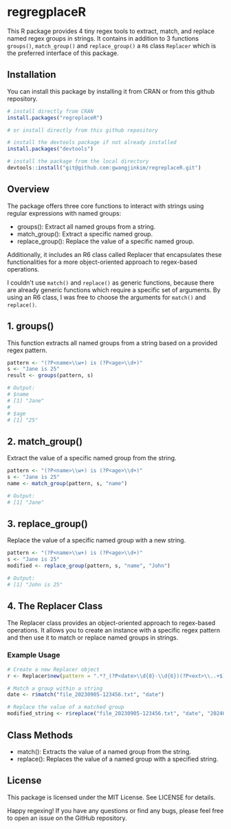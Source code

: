# regregplaceR

This R package provides 4 tiny regex tools to extract, match, and replace named regex groups in strings. 
It contains in addition to 3 functions `groups()`, `match_group()` and `replace_group()` a `R6` class `Replacer` 
which is the preferred interface of this package.

## Installation

You can install this package by installing it from CRAN or from this github repository.

```r
# install directly from CRAN
install.packages("regreplaceR")

# or install directly from this github repository

# install the devtools package if not already installed
install.packages("devtools")

# install the package from the local directory
devtools::install("git@github.com:gwangjinkim/regreplaceR.git")
```

## Overview

The package offers three core functions to interact with strings using regular expressions with named groups:

- groups(): Extract all named groups from a string.
- match_group(): Extract a specific named group.
- replace_group(): Replace the value of a specific named group.

Additionally, it includes an R6 class called Replacer that encapsulates these functionalities for a more 
object-oriented approach to regex-based operations.

I couldn't use `match()` and `replace()` as generic functions, because there are already generic functions
which require a specific set of arguments.
By using an R6 class, I was free to choose the arguments for `match()` and `replace()`.

## 1. groups()

This function extracts all named groups from a string based on a provided regex pattern.

```r
pattern <- "(?P<name>\\w+) is (?P<age>\\d+)"
s <- "Jane is 25"
result <- groups(pattern, s)

# Output:
# $name
# [1] "Jane"
#
# $age
# [1] "25"
```

## 2. match_group()

Extract the value of a specific named group from the string.

```r
pattern <- "(?P<name>\\w+) is (?P<age>\\d+)"
s <- "Jane is 25"
name <- match_group(pattern, s, "name")

# Output:
# [1] "Jane"
```

## 3. replace_group()

Replace the value of a specific named group with a new string.

```r
pattern <- "(?P<name>\\w+) is (?P<age>\\d+)"
s <- "Jane is 25"
modified <- replace_group(pattern, s, "name", "John")

# Output:
# [1] "John is 25"
```

## 4. The Replacer Class

The Replacer class provides an object-oriented approach to 
regex-based operations. It allows you to create an instance 
with a specific regex pattern and then use it to match or replace 
named groups in strings.

### Example Usage

```r
# Create a new Replacer object
r <- Replacer$new(pattern = ".*?_(?P<date>\\d{8}-\\d{6})(?P<ext>\\..+$)")

# Match a group within a string
date <- r$match("file_20230905-123456.txt", "date")

# Replace the value of a matched group
modified_string <- r$replace("file_20230905-123456.txt", "date", "20240905-123456")
```

## Class Methods

- match(): Extracts the value of a named group from the string.
- replace(): Replaces the value of a named group with a specified string.

## License

This package is licensed under the MIT License. See LICENSE for details.

Happy regexing! If you have any questions or find any bugs, please feel 
free to open an issue on the GitHub repository.
